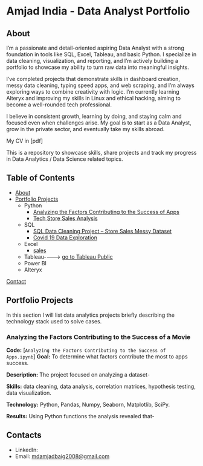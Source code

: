 # Amjad India - Data Analyst Portfolio
## About
I’m a passionate and detail-oriented aspiring Data Analyst with a strong foundation in tools like SQL, Excel, Tableau, and basic Python. I specialize in data cleaning, visualization, and reporting, and I’m actively building a portfolio to showcase my ability to turn raw data into meaningful insights.

I’ve completed projects that demonstrate skills in dashboard creation, messy data cleaning, typing speed apps, and web scraping, and I’m always exploring ways to combine creativity with logic. I’m currently learning Alteryx and improving my skills in Linux and ethical hacking, aiming to become a well-rounded tech professional.

I believe in consistent growth, learning by doing, and staying calm and focused even when challenges arise. My goal is to start as a Data Analyst, grow in the private sector, and eventually take my skills abroad.

My CV in [pdf]

This is a repository to showcase skills, share projects and track my progress in Data Analytics / Data Science related topics.

## Table of Contents
- [About](https://github.com/amjad-dev-analytics/Data-Analysis-Portfolio/blob/main/README.md#about)
- [Portfolio Projects](https://github.com/amjad-dev-analytics/Data-Analysis-Portfolio/blob/main/README.md#portfolio-projects)
  - Python
    - [Analyzing the Factors Contributing to the Success of Apps](https://github.com/amjad-dev-analytics/Data-Analysis-Portfolio#analyzing-the-factors-contributing-to-the-success-of-apps)
    - [Tech Store Sales Analysis](https://github.com/amjad-dev-analytics/Data-Analysis-Portfolio#tech-store-sales-analysis)
  - SQL
    - [SQL Data Cleaning Project – Store Sales Messy Dataset](https://github.com/amjad-dev-analytics/Data-Analysis-Portfolio#sql-data-cleaning-project-–-store-sales-messy-dataset)
    - [Covid 19 Data Exploration](https://github.com/amjad-dev-analytics/Data-Analysis-Portfolio#covid-19-data-exploration)
  - Excel
    - [sales]()
  - Tableau----> [go to Tableau Public]()
  - Power BI
  - Alteryx



[Contact](https://github.com/amjad-dev-analytics)
## Portfolio Projects
In this section I will list data analytics projects briefly describing the technology stack used to solve cases.

### Analyzing the Factors Contributing to the Success of a Movie
**Code:** [`Analyzing the Factors Contributing to the Success of Apps.ipynb`]
**Goal:** To determine what factors contribute the most to apps success.

**Description:** The project focused on analyzing a dataset-

**Skills:** data cleaning, data analysis, correlation matrices, hypothesis testing, data visualization.

**Technology:** Python, Pandas, Numpy, Seaborn, Matplotlib, SciPy.

**Results:** Using Python functions the analysis revealed that-

## Contacts
- LinkedIn:
- Email: mdamjadbaig2008@gmail.com
